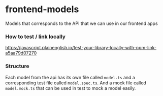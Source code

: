 # frontend-models
Models that corresponds to the API that we can use in our frontend apps

### How to test / link locally
https://javascript.plainenglish.io/test-your-library-locally-with-npm-link-a5aa79d07270

### Structure
Each model from the api has its own file called `model.ts` and a corresponding test file called `model.spec.ts`. 
And a mock file called `model.mock.ts` that can be used in test to mock a model easily.
